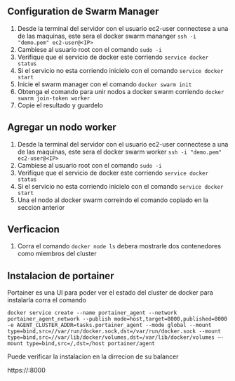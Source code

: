 ## Configuration de Swarm Manager

1. Desde la terminal del servidor con el usuario ec2-user connectese a una de las maquinas, este sera el docker swarm mananger `ssh -i "demo.pem" ec2-user@<IP>`
2. Cambiese al usuario root con el comando `sudo -i`
3. Verifique que el servicio de docker este corriendo `service docker status`
4. Si el servicio no esta corriendo inicielo con el comando `service docker start`
5. Inicie el swarm manager con el comando `docker swarm init`
6. Obtenga el comando para unir nodos a docker swarm corriendo `docker swarm join-token worker` 
7. Copie el resultado y guardelo

## Agregar un nodo worker

1. Desde la terminal del servidor con el usuario ec2-user connectese a una de las maquinas, este sera el docker swarm worker `ssh -i "demo.pem" ec2-user@<IP>`
2. Cambiese al usuario root con el comando `sudo -i`
3. Verifique que el servicio de docker este corriendo `service docker status`
4. Si el servicio no esta corriendo inicielo con el comando `service docker start`
5. Una el nodo al docker swarm correindo el comando copiado en la seccion anterior


## Verficacion 

1. Corra el comando `docker node ls` debera mostrarle dos contenedores como miembros del cluster

## Instalacion de portainer

Portainer es una UI para poder ver el estado del cluster de docker para instalarla corra el comando

`docker service create --name portainer_agent --network portainer_agent_network --publish mode=host,target=8000,published=8000 -e AGENT_CLUSTER_ADDR=tasks.portainer_agent --mode global --mount type=bind,src=//var/run/docker.sock,dst=/var/run/docker.sock --mount type=bind,src=//var/lib/docker/volumes,dst=/var/lib/docker/volumes –-mount type=bind,src=/,dst=/host portainer/agent`

Puede verificar la instalacion en la dirrecion de su balancer

https://<balancerurl>:8000
